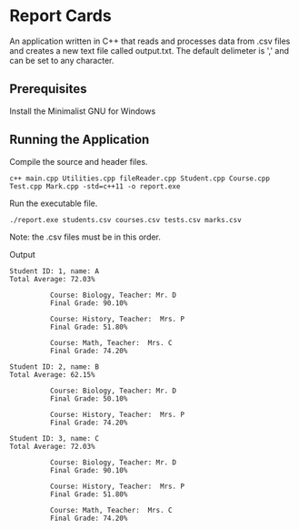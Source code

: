 # Report Cards

An application written in C++ that reads and processes data from .csv files and creates a new text file called output.txt. The default delimeter is ',' and can be set to any character.

## Prerequisites
Install the Minimalist GNU for Windows

## Running the Application

Compile the source and header files.
```
c++ main.cpp Utilities.cpp fileReader.cpp Student.cpp Course.cpp Test.cpp Mark.cpp -std=c++11 -o report.exe
```

Run the executable file.
```
./report.exe students.csv courses.csv tests.csv marks.csv
```

Note: the .csv files must be in this order.

Output
```
Student ID: 1, name: A
Total Average: 72.03%

          Course: Biology, Teacher: Mr. D
          Final Grade: 90.10%

          Course: History, Teacher:  Mrs. P
          Final Grade: 51.80%

          Course: Math, Teacher:  Mrs. C
          Final Grade: 74.20%

Student ID: 2, name: B
Total Average: 62.15%

          Course: Biology, Teacher: Mr. D
          Final Grade: 50.10%

          Course: History, Teacher:  Mrs. P
          Final Grade: 74.20%

Student ID: 3, name: C
Total Average: 72.03%

          Course: Biology, Teacher: Mr. D
          Final Grade: 90.10%

          Course: History, Teacher:  Mrs. P
          Final Grade: 51.80%

          Course: Math, Teacher:  Mrs. C
          Final Grade: 74.20%
```